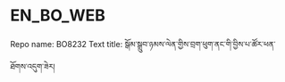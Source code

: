 # EN_BO_WEB
Repo name: BO8232
Text title: སྒོམ་སྒྲུབ་ཉམས་ལེན་གྱིས་བྲག་ཕུག་ནང་གི་བྱིས་པ་ཚོར་ཕན་ཐོགས་འདུག་ཟེར།